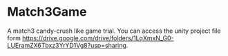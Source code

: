 # Match3Game
A match3 candy-crush like game trial.
You can access the unity project file form https://drive.google.com/drive/folders/1LqXmxN_G0-LUEramZX6Tbxz3YrYD1Vg8?usp=sharing.
